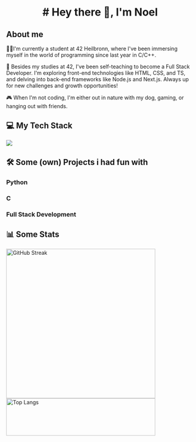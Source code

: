 <h1 align="center">
	# Hey there 👋, I'm Noel
</h1>
<h2>About me</h2>
👨‍💻I'm currently a student at 42 Heilbronn, where I've been immersing myself in the world of programming since last year in C/C++.

🚀 Besides my studies at 42, I've been self-teaching to become a Full Stack Developer. I'm exploring front-end technologies like HTML, CSS, and TS, and delving into back-end frameworks like Node.js and Next.js. Always up for new challenges and growth opportunities!

🎮 When I'm not coding, I'm either out in nature with my dog, gaming, or hanging out with friends. 

<h2>💻 My Tech Stack</h2>
<p style="align: center">
  <a href="https://skillicons.dev">
    <img src="https://skillicons.dev/icons?i=git,
	bash,bootstrap,docker,c,cpp,html,nextjs,nodejs,npm,postman,py,react,ts,vscode,css" />
  </a>
</p>

<h2>🛠️ Some (own) Projects i had fun with</h2>
<h3>Python</h3>

<h3>C</h3>

<h3>Full Stack Development</h3>

<h2>📊 Some Stats</h2>
<div>
	<a href="https://git.io/streak-stats">
		<img src="https://github-readme-streak-stats.herokuapp.com?user=NoelSabia&theme=dark&border_radius=" alt="GitHub Streak" width="400" />
	</a>
	<a href="https://github.com/anuraghazra/github-readme-stats">
		<img src="https://github-readme-stats.vercel.app/api/top-langs/?username=NoelSabia" alt="Top Langs" width="400" height="100"/>
	</a>
</div>